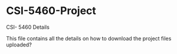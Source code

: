 # CSI-5460-Project

CSI- 5460 Details


This file contains all the details on how to download the project files uploaded?


